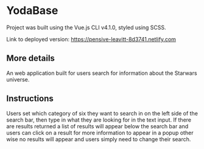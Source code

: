 # YodaBase

Project was built using the Vue.js CLI v4.1.0, styled using SCSS.

Link to deployed version: https://pensive-leavitt-8d3741.netlify.com

## More details

An web application built for users search for information about the Starwars universe. 

## Instructions

Users set which category of six they want to search in on the left side of the search bar, then type in what they are looking for in the text input. If there are results returned a list of results will appear below the search bar and users can click on a result for more information to appear in a popup other wise no results will appear and users simply need to change their search. 

